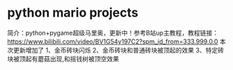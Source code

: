 # python mario projects
简介：python+pygame超级马里奥，更新中！参考B站up主教程，教程链接：https://www.bilibili.com/video/BV1G54y197C2?spm_id_from=333.999.0.0
本次更新增加了
1、金币砖块闪烁
2、金币砖块和普通砖块被顶起的效果
3、特定砖块被顶起有蘑菇出现,和摇钱树被顶空效果